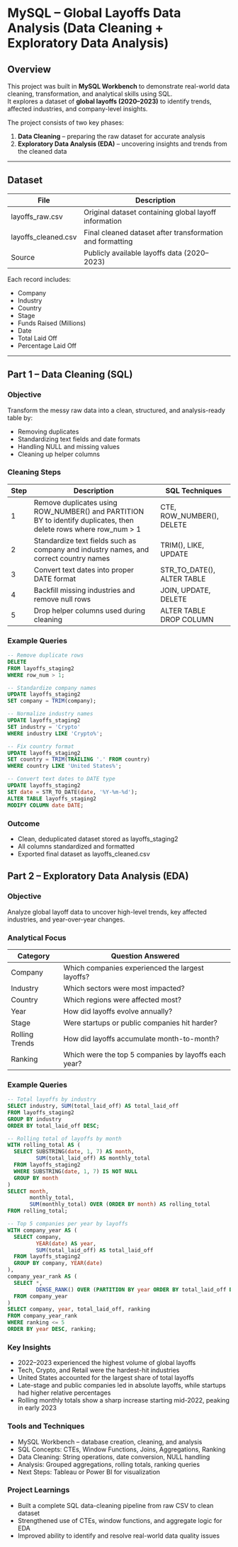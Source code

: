 # MySQL – Global Layoffs Data Analysis (Data Cleaning + Exploratory Data Analysis)

## Overview
This project was built in **MySQL Workbench** to demonstrate real-world data cleaning, transformation, and analytical skills using SQL.  
It explores a dataset of **global layoffs (2020–2023)** to identify trends, affected industries, and company-level insights.

The project consists of two key phases:
1. **Data Cleaning** – preparing the raw dataset for accurate analysis  
2. **Exploratory Data Analysis (EDA)** – uncovering insights and trends from the cleaned data  

---

## Dataset

| File | Description |
|------|--------------|
| layoffs_raw.csv | Original dataset containing global layoff information |
| layoffs_cleaned.csv | Final cleaned dataset after transformation and formatting |
| Source | Publicly available layoffs data (2020–2023) |

Each record includes:
- Company  
- Industry  
- Country  
- Stage  
- Funds Raised (Millions)  
- Date  
- Total Laid Off  
- Percentage Laid Off  

---

## Part 1 – Data Cleaning (SQL)

### Objective
Transform the messy raw data into a clean, structured, and analysis-ready table by:
- Removing duplicates  
- Standardizing text fields and date formats  
- Handling NULL and missing values  
- Cleaning up helper columns  

### Cleaning Steps

| Step | Description | SQL Techniques |
|------|--------------|----------------|
| 1 | Remove duplicates using ROW_NUMBER() and PARTITION BY to identify duplicates, then delete rows where row_num > 1 | CTE, ROW_NUMBER(), DELETE |
| 2 | Standardize text fields such as company and industry names, and correct country names | TRIM(), LIKE, UPDATE |
| 3 | Convert text dates into proper DATE format | STR_TO_DATE(), ALTER TABLE |
| 4 | Backfill missing industries and remove null rows | JOIN, UPDATE, DELETE |
| 5 | Drop helper columns used during cleaning | ALTER TABLE DROP COLUMN |

### Example Queries
```sql
-- Remove duplicate rows
DELETE
FROM layoffs_staging2
WHERE row_num > 1;

-- Standardize company names
UPDATE layoffs_staging2
SET company = TRIM(company);

-- Normalize industry names
UPDATE layoffs_staging2
SET industry = 'Crypto'
WHERE industry LIKE 'Crypto%';

-- Fix country format
UPDATE layoffs_staging2
SET country = TRIM(TRAILING '.' FROM country)
WHERE country LIKE 'United States%';

-- Convert text dates to DATE type
UPDATE layoffs_staging2
SET date = STR_TO_DATE(date, '%Y-%m-%d');
ALTER TABLE layoffs_staging2
MODIFY COLUMN date DATE;
```

### Outcome

- Clean, deduplicated dataset stored as layoffs_staging2
- All columns standardized and formatted
- Exported final dataset as layoffs_cleaned.csv

## Part 2 – Exploratory Data Analysis (EDA)

### Objective
Analyze global layoff data to uncover high-level trends, key affected industries, and year-over-year changes.

### Analytical Focus

| Category | Question Answered |
|------|--------------|
| Company | Which companies experienced the largest layoffs? |
| Industry | Which sectors were most impacted? |
| Country | Which regions were affected most? |
| Year | How did layoffs evolve annually? |
| Stage | Were startups or public companies hit harder? |
| Rolling Trends | How did layoffs accumulate month-to-month? |
| Ranking | Which were the top 5 companies by layoffs each year? |

### Example Queries
```sql
-- Total layoffs by industry
SELECT industry, SUM(total_laid_off) AS total_laid_off
FROM layoffs_staging2
GROUP BY industry
ORDER BY total_laid_off DESC;

-- Rolling total of layoffs by month
WITH rolling_total AS (
  SELECT SUBSTRING(date, 1, 7) AS month,
         SUM(total_laid_off) AS monthly_total
  FROM layoffs_staging2
  WHERE SUBSTRING(date, 1, 7) IS NOT NULL
  GROUP BY month
)
SELECT month,
       monthly_total,
       SUM(monthly_total) OVER (ORDER BY month) AS rolling_total
FROM rolling_total;

-- Top 5 companies per year by layoffs
WITH company_year AS (
  SELECT company,
         YEAR(date) AS year,
         SUM(total_laid_off) AS total_laid_off
  FROM layoffs_staging2
  GROUP BY company, YEAR(date)
),
company_year_rank AS (
  SELECT *,
         DENSE_RANK() OVER (PARTITION BY year ORDER BY total_laid_off DESC) AS ranking
  FROM company_year
)
SELECT company, year, total_laid_off, ranking
FROM company_year_rank
WHERE ranking <= 5
ORDER BY year DESC, ranking;
```

### Key Insights

- 2022–2023 experienced the highest volume of global layoffs
- Tech, Crypto, and Retail were the hardest-hit industries
- United States accounted for the largest share of total layoffs
- Late-stage and public companies led in absolute layoffs, while startups had higher relative percentages
- Rolling monthly totals show a sharp increase starting mid-2022, peaking in early 2023

### Tools and Techniques

- MySQL Workbench – database creation, cleaning, and analysis
- SQL Concepts: CTEs, Window Functions, Joins, Aggregations, Ranking
- Data Cleaning: String operations, date conversion, NULL handling
- Analysis: Grouped aggregations, rolling totals, ranking queries
- Next Steps: Tableau or Power BI for visualization

### Project Learnings

- Built a complete SQL data-cleaning pipeline from raw CSV to clean dataset
- Strengthened use of CTEs, window functions, and aggregate logic for EDA
- Improved ability to identify and resolve real-world data quality issues





